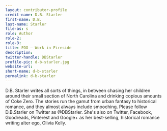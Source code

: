 ```yaml
---
layout: contributor-profile
credit-name: D.B. Starler
first-name: D.B.
last-name: Starler
file-as: s
role: Author
role-2:
role-3:
title: FOO — Work in Fireside
description: 
twitter-handle: DBStarler
profile-pic: d-b-starler.jpg
website-url:
short-name: d-b-starler
permalink: d-b-starler
---
```

D.B. Starler writes all sorts of things, in between chasing her children around their small section of North Carolina and drinking copious amounts of Coke Zero. The stories run the gamut from urban fantasy to historical romance, and they almost always include smooching.  Please follow D.B.Starler on Twitter as @DBStarler. She's also on Twitter, Facebook, Goodreads, Pinterest and Google+ as her best-selling, historical romance writing alter ego, Olivia Kelly.
